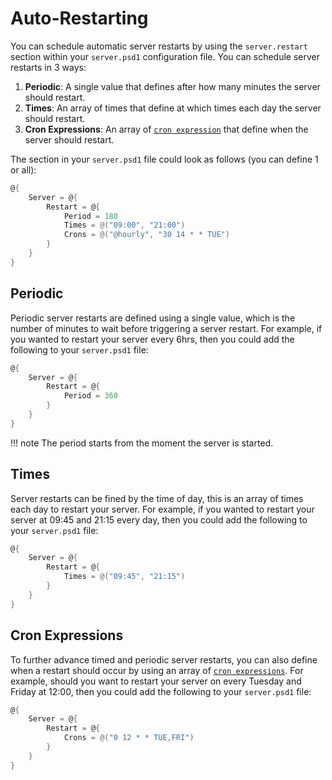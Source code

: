 # Auto-Restarting

You can schedule automatic server restarts by using the `server.restart` section within your `server.psd1` configuration file. You can schedule server restarts in 3 ways:

1. **Periodic**: A single value that defines after how many minutes the server should restart.
2. **Times**: An array of times that define at which times each day the server should restart.
3. **Cron Expressions**: An array of [`cron expression`](../../Misc/CronExpressions) that define when the server should restart.

The section in your `server.psd1` file could look as follows (you can define 1 or all):

```powershell
@{
    Server = @{
        Restart = @{
            Period = 180
            Times = @("09:00", "21:00")
            Crons = @("@hourly", "30 14 * * TUE")
        }
    }
}
```

## Periodic

Periodic server restarts are defined using a single value, which is the number of minutes to wait before triggering a server restart. For example, if you wanted to restart your server every 6hrs, then you could add the following to your `server.psd1` file:

```powershell
@{
    Server = @{
        Restart = @{
            Period = 360
        }
    }
}
```

!!! note
    The period starts from the moment the server is started.

## Times

Server restarts can be fined by the time of day, this is an array of times each day to restart your server. For example, if you wanted to restart your server at 09:45 and 21:15 every day, then you could add the following to your `server.psd1` file:

```powershell
@{
    Server = @{
        Restart = @{
            Times = @("09:45", "21:15")
        }
    }
}
```

## Cron Expressions

To further advance timed and periodic server restarts, you can also define when a restart should occur by using an array of [`cron expressions`](../../Misc/CronExpressions). For example, should you want to restart your server on every Tuesday and Friday at 12:00, then you could add the following to your `server.psd1` file:

```powershell
@{
    Server = @{
        Restart = @{
            Crons = @("0 12 * * TUE,FRI")
        }
    }
}
```
